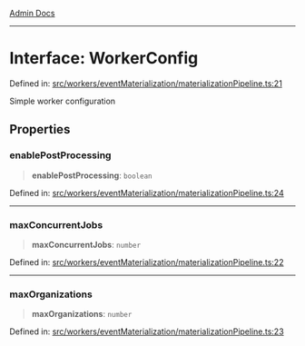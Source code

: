 [Admin Docs](/)

***

# Interface: WorkerConfig

Defined in: [src/workers/eventMaterialization/materializationPipeline.ts:21](https://github.com/gautam-divyanshu/talawa-api/blob/de42235531e11387f0ad0479547630845dbc8b37/src/workers/eventMaterialization/materializationPipeline.ts#L21)

Simple worker configuration

## Properties

### enablePostProcessing

> **enablePostProcessing**: `boolean`

Defined in: [src/workers/eventMaterialization/materializationPipeline.ts:24](https://github.com/gautam-divyanshu/talawa-api/blob/de42235531e11387f0ad0479547630845dbc8b37/src/workers/eventMaterialization/materializationPipeline.ts#L24)

***

### maxConcurrentJobs

> **maxConcurrentJobs**: `number`

Defined in: [src/workers/eventMaterialization/materializationPipeline.ts:22](https://github.com/gautam-divyanshu/talawa-api/blob/de42235531e11387f0ad0479547630845dbc8b37/src/workers/eventMaterialization/materializationPipeline.ts#L22)

***

### maxOrganizations

> **maxOrganizations**: `number`

Defined in: [src/workers/eventMaterialization/materializationPipeline.ts:23](https://github.com/gautam-divyanshu/talawa-api/blob/de42235531e11387f0ad0479547630845dbc8b37/src/workers/eventMaterialization/materializationPipeline.ts#L23)
